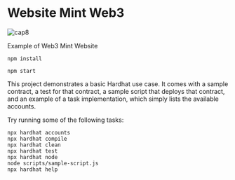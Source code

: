 # Website Mint Web3 

![cap8](https://user-images.githubusercontent.com/92336281/193180108-47f031ee-8f7a-4368-84be-dca02747e253.png)

Example of Web3 Mint Website

```npm install```


```npm start``` 

This project demonstrates a basic Hardhat use case. It comes with a sample contract, a test for that contract, a sample script that deploys that contract, and an example of a task implementation, which simply lists the available accounts.

Try running some of the following tasks:

```shell
npx hardhat accounts
npx hardhat compile
npx hardhat clean
npx hardhat test
npx hardhat node
node scripts/sample-script.js
npx hardhat help
```
